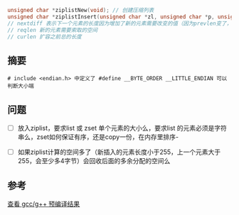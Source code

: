 
```c
unsigned char *ziplistNew(void); // 创建压缩列表
unsigned char *ziplistInsert(unsigned char *zl, unsigned char *p, unsigned char *s, unsigned int slen); // 插入元素
// nextdiff 表示下一个元素的长度因为增加了新的元素需要改变的值（因为prevlen变了，-4代表需要减少4byte）
// reqlen 新的元素需要索取的空间
// curlen 扩容之前总的长度
```
## 摘要
```
# include <endian.h> 中定义了 #define __BYTE_ORDER __LITTLE_ENDIAN 可以判断大小端
```

## 问题
- [ ] 放入ziplist，要求list 或 zset 单个元素的大小么，要求list 的元素必须是字符串么，zset如何保证有序，还是copy一份，在内存里排序-
- [ ] 如果ziplist计算的空间多了（新插入的元素长度小于255，上一个元素大于255，会至少多4字节）会回收后面的多余分配的空间么


## 参考
[查看 gcc/g++ 预编译结果
](https://blog.csdn.net/yasi_xi/article/details/9744815)